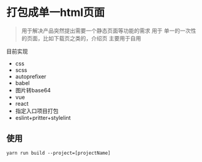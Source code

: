 # 打包成单一html页面
> 用于解决产品突然提出需要一个静态页面等功能的需求
用于 单一的一次性的页面，比如下载页之类的，介绍页
主要用于自用

目前实现
+ css
+ scss
+ autoprefixer
+ babel
+ 图片转base64
+ vue
+ react
+ 指定入口项目打包
+ eslint+pritter+stylelint

## 使用
`yarn run build --project=[projectName]`  
